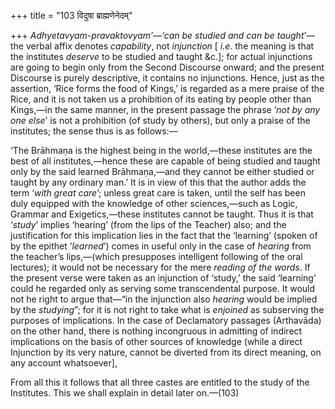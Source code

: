 +++
title = "103 विदुषा ब्राह्मणेनेदम्"

+++
*Adhyetavyam-pravaktovyam’—‘can be studied and can be taught*’—the
verbal affix denotes *capability*, not *injunction* \[ *i.e*. the
meaning is that the institutes *deserve* to be studied and taught &c.\];
for actual injunctions are going to begin only from the Second Discourse
onward; and the present Discourse is purely descriptive, it contains no
injunctions. Hence, just as the assertion, ‘Rice forms the food of
Kings,’ is regarded as a mere praise of the Rice, and it is not taken us
a prohibition of its eating by people other than Kings,—in the same
manner, in the present passage the phrase ‘*not by any one else*’ is not
a prohibition (of study by others), but only a praise of the institutes;
the sense thus is as follows:—

‘The Brāhmaṇa is the highest being in the world,—these institutes are
the best of all institutes,—hence these are capable of being studied and
taught only by the said learned Brāhmaṇa,—and they cannot be either
studied or taught by any ordinary man.’ It is in view of this that the
author adds the term ‘*with great care*’; unless great care is taken,
until the self has been duly equipped with the knowledge of other
sciences,—such as Logic, Grammar and Exigetics,—these institutes cannot
be taught. Thus it is that ‘*study*’ implies ‘hearing’ (from the lips of
the Teacher) also; and the justification for this implication lies in
the fact that the ‘learning’ (spoken of by the epithet ‘*learned*’)
comes in useful only in the case of *hearing* from the teacher’s
lips,—(which presupposes intelligent following of the oral lectures); it
would not be necessary for the mere *reading of the words*. If the
present verse were taken as an injunction of ‘study,’ the said
‘learning’ could he regarded only as serving some transcendental
purpose. It would not he right to argue that—“in the injunction also
*hearing* would be implied by the *studying*”; for it is not right to
take what is *enjoined* as subserving the purposes of implications. In
the case of Declamatory passages (Arthavāda) on the other hand, there is
nothing incongruous in admitting of indirect implications on the basis
of other sources of knowledge (while a direct Injunction by its very
nature, cannot be diverted from its direct meaning, on any account
whatsoever\],

From all this it follows that all three castes are entitled to the study
of the Institutes. This we shall explain in detail later on.—(103)



